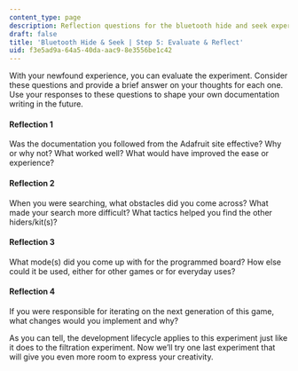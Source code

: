 ```yaml
---
content_type: page
description: Reflection questions for the bluetooth hide and seek experiment.
draft: false
title: 'Bluetooth Hide & Seek | Step 5: Evaluate & Reflect'
uid: f3e5ad9a-64a5-40da-aac9-8e3556be1c42
---
```

With your newfound experience, you can evaluate the experiment. Consider these questions and provide a brief answer on your thoughts for each one. Use your responses to these questions to shape your own documentation writing in the future. 

#### Reflection 1

Was the documentation you followed from the Adafruit site effective? Why or why not? What worked well? What would have improved the ease or experience?

#### Reflection 2

When you were searching, what obstacles did you come across? What made your search more difficult? What tactics helped you find the other hiders/kit(s)?

#### Reflection 3

What mode(s) did you come up with for the programmed board? How else could it be used, either for other games or for everyday uses?

#### Reflection 4

If you were responsible for iterating on the next generation of this game, what changes would you implement and why?

As you can tell, the development lifecycle applies to this experiment just like it does to the filtration experiment. Now we’ll try one last experiment that will give you even more room to express your creativity.